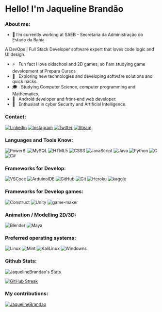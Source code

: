 # Hello! I'm Jaqueline Brandão

### About me:

- 🔭 I’m currently working at SAEB - Secretaria da Administração do Estado da Bahia


A DevOps | Full Stack Developer software expert that loves code logic and UI design.
- ⚡ &nbsp; Fun fact I love oldschool and 2D games, so I'am studying game development at Prepara Cursos 
- 🤔 &nbsp; Exploring new technologies and developing software solutions and quick hacks.
- 🎓 &nbsp; Studying Computer Science, computer programming and Mathematics.
- 💼 &nbsp; Android developer and front-end web developer.
- 🌱 &nbsp; Enthusiast in cyber Security and Artificial Intelligence.

### Contact:
[![Linkedin](https://img.shields.io/badge/-LinkedIn-%230077B5?style=for-the-badge&logo=linkedin&logoColor=white)](https://www.linkedin.com/in/jaqueline-pereira-brand%C3%A3o-695b8225/)
[![Instagram](https://img.shields.io/badge/-Instagram-%23E4405F?style=for-the-badge&logo=instagram&logoColor=white)](https://www.instagram.com/jaque.branda)
[![Twitter](https://img.shields.io/badge/Twitter-000?style=for-the-badge&logo=twitter)](https://www.twitter.com/Jackielinebrand)
[![Steam](https://img.shields.io/badge/Steam-002?style=for-the-badge&logo=steam)](https://www.twitter.com/Jackielinebrand)

### Languages and Tools Know:
![PowerBi](https://img.shields.io/badge/PowerBi-000?style=for-the-badge&logo=Powerbi)
![MySQL](https://img.shields.io/badge/MySQL-000?style=for-the-badge&logo=MYsql)
![HTML5](https://img.shields.io/badge/HTML5-000?style=for-the-badge&logo=html5)
![CSS3](https://img.shields.io/badge/CSS3-000?style=for-the-badge&logo=css3&logoColor=264CE4)
![JavaScript](https://img.shields.io/badge/JavaScript-000?style=for-the-badge&logo=javascript)
![Java](https://img.shields.io/badge/Java-000?style=for-the-badge&logo=java)
![Python](https://img.shields.io/badge/Python-000?style=for-the-badge&logo=python)
![C](https://img.shields.io/badge/C-000?style=for-the-badge&logo=c)
![C#](https://img.shields.io/badge/C%23-000?style=for-the-badge&logo=c-sharp&logoColor=823085)


### Frameworks for Develop:
![VSCoce](https://img.shields.io/badge/VSCode-000?style=for-the-badge&logo=visualstudio) 
![ArduinoIDE](https://img.shields.io/badge/ArduinoIDE-000?style=for-the-badge&logo=Arduino) 
![GitHub](https://img.shields.io/badge/Github-000?style=for-the-badge&logo=github) 
![Git](https://img.shields.io/badge/Git-000?style=for-the-badge&logo=git) 
![Heroku](https://img.shields.io/badge/Heroku-000?style=for-the-badge&logo=Heroku)
![kaggle](https://img.shields.io/badge/kaggle-000?style=for-the-badge&logo=kaggle)

### Frameworks for Develop games:
![Construct](https://img.shields.io/badge/construct-000?style=for-the-badge&logo=construct-3)
![Unity](https://img.shields.io/badge/unity-000?style=for-the-badge&logo=unity)
![game-maker](https://img.shields.io/badge/GameMaker-000?style=for-the-badge&logo=gamemaker)


### Animation / Modelling 2D/3D:
![Blender](https://img.shields.io/badge/Blender-000?style=for-the-badge&logo=blender) 
![Maya](https://img.shields.io/badge/Maya-000?style=for-the-badge&logo=autodesk) 

### Preferred operating systems:
![Linux](https://img.shields.io/badge/linux-000?style=for-the-badge&logo=linux)
![Mint](https://img.shields.io/badge/Mint-000?style=for-the-badge&logo=linuxmint)
![KaliLinux](https://img.shields.io/badge/Kali-000?style=for-the-badge&logo=kalilinux)
![Windowns](https://img.shields.io/badge/Windowns-000?style=for-the-badge&logo=windows)


###  Github Stats:
![JaquelineBrandao's Stats](https://github-readme-stats.vercel.app/api?username=JaquelineBrandao&theme=dark&show_icons=true&hide_border=true&count_private=false)

[![GitHub Streak](https://streak-stats.demolab.com?user=JaquelineBrandao&theme=rising-sun&hide_border=true&locale=pt_BR&date_format=j%20M%5B%20Y%5D&mode=weekly&hide_total_contributions=true)](https://git.io/streak-stats)

### My contributions:
[![JaquelineBrandao](https://github-readme-stats.vercel.app/api/top-langs/?username=JaquelineBrandao&theme=bear&background=000&border=000&dates=FFF)](https://github.com/JaquelineBrandao/github-readme-stats)




